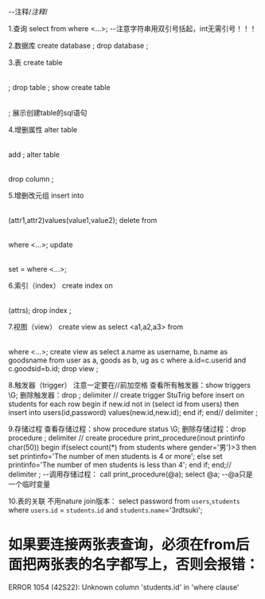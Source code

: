 --注释/*注释*/

1.查询
select <attr> from <table> where <...>;
--注意字符串用双引号括起，int无需引号！！！

2.数据库
create database <database>;
drop database <name>;

3.表
create table <table>;
drop table <name>;
show create table <table>; 展示创建table的sql语句

4.增删属性
alter table <table> add <attr>;
alter table <table> drop column <attr>;

5.增删改元组
insert into <table>(attr1,attr2)values(value1,value2);
delete from <table> where <...>;
update <table> set <attr>=<value> where <...>;

6.索引（index）
create index <index> on <table>(attrs);
drop index <index>;

7.视图（view）
create view <view> as select <a1,a2,a3> from <table> where <...>;
create view <view> as 
  select a.name as username, b.name as goodsname from user as a, goods as b, ug as c 
  where a.id=c.userid and c.goodsid=b.id;
drop view <view>;


8.触发器（trigger）
注意一定要在//前加空格
查看所有触发器：show triggers \G;
删除触发器：drop <trigger>;
delimiter //
create trigger StuTrig 
before insert on students for each row 
begin 
if new.id not in (select id from users)
then insert into users(id,password) values(new.id,new.id);
end if;
end//
delimiter ;


9.存储过程
查看存储过程：show procedure status \G;
删除存储过程：drop procedure <procedure>;
delimiter //
create procedure print_procedure(inout printinfo char(50))
begin
if(select count(*) from students where gender='男')>3 
then set printinfo='The number of men students is 4 or more';
else set printinfo='The number of men students is less than 4';
end if;
end;//
delimiter ;
--调用存储过程：
call print_procedure(@a); 
select @a;
--@a只是一个临时变量

10.表的关联
不用nature join版本：
select password from `users`,`students` where `users`.`id` = `students`.`id` and `students`.`name`='3rdtsuki';
# 如果要连接两张表查询，必须在from后面把两张表的名字都写上，否则会报错：  
ERROR 1054 (42S22): Unknown column 'students.id' in 'where clause'
